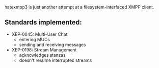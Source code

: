 hatexmpp3 is just another attempt at a filesystem-interfaced XMPP client.

## Standards implemented:
* XEP-0045: Multi-User Chat
	* entering MUCs
	* sending and receiving messages
* XEP-0198: Stream Management
	* acknowledges stanzas
	* doesn't resume interrupted streams
